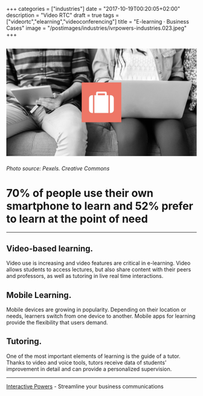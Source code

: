 +++
categories = ["industries"]
date = "2017-10-19T00:20:05+02:00"
description = "Video RTC"
draft = true
tags = ["videortc","elearning","videoconferencing"]
title = "E-learning · Business Cases"
image = "/postimages/industries/ivrpowers-industries.023.jpeg"
+++

![children with computers](/postimages/industries/ivrpowers-industries.023.jpeg)
-----------
###### Photo source: Pexels. Creative Commons


# 70% of people use their own smartphone to learn and 52% prefer to learn at the point of need
---


## Video-based learning.
Video use is increasing and video features are critical in e-learning. Video allows students to access lectures, but also share content with their peers and professors, as well as tutoring in live real time interactions.

## Mobile Learning.
Mobile devices are growing in popularity. Depending on their location or needs, learners switch from one device to another. Mobile apps for learning provide the flexibility that users demand.

## Tutoring.
One of the most important elements of learning is the guide of a tutor. Thanks to video and voice tools, tutors receive data of students’ improvement in detail and can provide a personalized supervision.


---
[Interactive Powers](http://www.ivrpowers.com/) - Streamline your business communications


